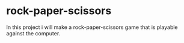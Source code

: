 # rock-paper-scissors

In this project i will make a rock-paper-scissors game that is playable against the computer.
